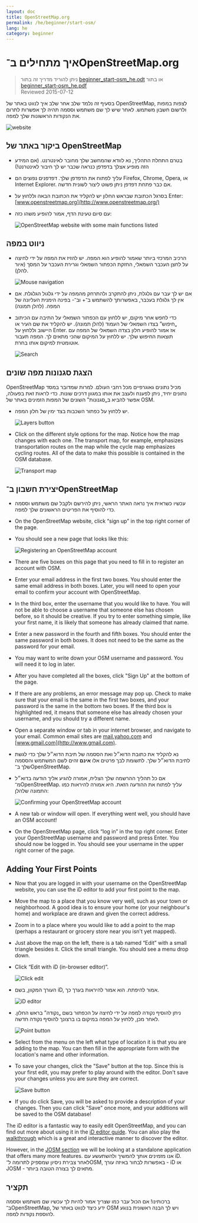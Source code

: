 ```yaml
---
layout: doc
title: OpenStreetMap.org
permalink: /he/beginner/start-osm/
lang: he
category: beginner
---
```


איך מתחילים ב־OpenStreetMap.org
====================================

> ניתן להוריד מדריך זה בתור [beginner_start-osm_he.odt](/files/beginner_start-osm_he.odt) או בתור [beginner_start-osm_he.pdf](/files/beginner_start-osm_he.pdf)  
> Reviewed 2015-07-12  

בסעיף זה נלמד שלב אחר שלב איך לנווט
באתר של OpenStreetMap, לצפות במפות ולרשום
חשבון משתמש. לאחר שיש לך שם משתמש וססמה תהיה
לך אפשרות לתרום את הנקודות הראשונות שלך למפה.

![website][]

ביקור באתר של OpenStreetMap
-------------------------------

-   בטרם התחלת התהליך, נא לוודא שהמחשב שלך מחובר לאינטרנט.
    (אם המידע הזה מופיע אצלך בדפדפן כנראה שכבר יש לך חיבור לאינטרנט!)
-   עליך לפתוח את הדפדפן שלך. דפדפנים נפוצים הם Firefox,‏ Chrome,‏ Opera, או Internet
    Explorer. אם כבר פתחת דפדפן ניתן פשוט ליצור לשונית חדשה.
-   בסרגל הכתובת שבראש החלון יש להקליד את הכתובת הבאה וללחוץ על Enter:
    [www.openstreetmap.org](http://www.openstreetmap.org/)
-   עם סיום טעינת הדף, אמור להופיע משהו
    כזה:

    ![OpenStreetMap website with some main functions listed][]

ניווט במפה
----------------

-   הרכיב המרכזי ביותר שאמור להופיע הוא המפה. יש להזיז את המפה
    על ידי לחיצה על לחצן העכבר השמאלי, החזקת הכפתור השמאלי
    וגרירת העכבר על המסך (איור להלן).

    ![Mouse navigation][]

- אם יש לך עבר עם גלגלת, ניתן להתקרב ולהתרחק מהמפה
    על ידי גלגול הגלגלת. אם אין לך גלגלת בעכבר, באפשרותך להשתמש ב־+
    וב־- בפינה הימנית העליונה של המפה. (להלן
    תמונה)
- כדי לחפש אחר מיקום, יש ללחוץ עם הכפתור השמאלי על התיבה עם הכיתוב
    „חיפוש” בצדו השמאלי של העמוד (להלן תמונה). יש להקליד את שם
    העיר או היישוב וללחוץ על Enter. אז אמור להופיע חלון
    בצדה השמאלי של המפה עם תוצאות החיפוש שלך. יש ללחוץ על המיקום
    שהכי מתאים לך. המפה תעבור אוטומטית למיקום
    אותו בחרת.

    ![Search][]
   

הצגת סגנונות מפה שונים
------------------------

OpenStreetMap מכיל נתונים גאוגרפיים מכל רחבי העולם. למרות שמדובר
במסד נתונים יחיד, ניתן לפענח ולעצב את אותו במגוון דרכים
שונות. כדי לראות זאת בפעולה, אפשר להביא ב„סגנונות” השונים של המפות
הזמינים באתר של OSM.

-  יש ללחוץ על כפתור השכבות בצד ימין של חלון המפה.

    ![Layers button][]

-   Click on the different style options for the map. Notice how the map
    changes with each one. The transport map, for example, emphasizes
    transportation routes on the map while the cycle map emphasizes cycling
    routes. All of the data to make this possible is contained in the OSM
    database.

    ![Transport map][]

יצירת חשבון ב־OpenStreetMap
-------------------------------

- עכשיו כשראית איך נראה האתר הראשי, ניתן להירשם ולקבל
    שם משתמש וססמה כדי להוסיף את הפריטים הראשונים שלך
    למפה.
-   On the OpenStreetMap website, click “sign up” in the top
    right corner of the page.
-   You should see a new page that looks like this:

    ![Registering an OpenStreetMap account][]

-   There are five boxes on this page that you need to fill in to
    register an account with OSM.
-   Enter your email address in the first two boxes. You should enter
    the same email address in both boxes. Later, you will need to open
    your email to confirm your account with OpenStreetMap.
-   In the third box, enter the username that you would like to have.
    You will not be able to choose a username that someone else has
    chosen before, so it should be creative. If you try to enter
    something simple, like your first name, it is likely that someone
    has already claimed that name.
-   Enter a new password in the fourth and fifth boxes. You should enter
    the same password in both boxes. It does not need to be the same as
    the password for your email.
-   You may want to write down your OSM username and password. You will
    need it to log in later.
-   After you have completed all the boxes, click "Sign Up" at the
    bottom of the page.
-   If there are any problems, an error message may pop up. Check to
    make sure that your email is the same in the first two boxes, and
    your password is the same in the bottom two boxes. If the third box
    is highlighted red, it means that someone else has already chosen
    your username, and you should try a different name.
-   Open a separate window or tab in your internet browser, and navigate
    to your email.  Common email sites are [mail.yahoo.com](http://mail.yahoo.com)
    and [www.gmail.com](http://www.gmail.com).
- נא להקליד את כתובת הדוא״ל ואת הססמה של תיבת הדוא״ל שלך כדי לגשת לתיבת הדוא״ל שלך.
    לתשומת לבך פרטים אלו __אינם__ זהים לשם המשתמש והססמה שלך
    ב־OpenStreetMap.
- אם כל תהליך ההרשמה שלך הצליח, אמורה להגיע אליך
    הודעה בדוא״ל מ־OpenStreetMap. עליך לפתוח את ההודעה הזאת.
    היא אמורה להיראות כמו התמונה
    שלהלן:

    ![Confirming your OpenStreetMap account][]

-   A new tab or window will open. If everything went well, you should
    have an OSM account!
-   On the OpenStreetMap page, click “log in” in the top right corner.
    Enter your OpenStreetMap username and password and press Enter. You
    should now be logged in. You should see your username in the upper
    right corner of the page.

Adding Your First Points
------------------------

-   Now that you are logged in with your username on the OpenStreetMap
    website, you can use the iD editor to add your first point to
    the map.
-   Move the map to a place that you know very well, such as your town
    or neighborhood. A good idea is to ensure your home (or your neighbour's home) and workplace are drawn and given the correct address. 
-   Zoom in to a place where you would like to add a point to the map (perhaps a restaurant or grocery store near you isn't yet mapped).
-   Just above the map on the left, there is a tab named “Edit” with a small
    triangle besides it. Click the small triangle. You should see a menu
    drop down.
-   Click “Edit with iD (in-browser editor)”.

    ![Click edit][]

-   העורך המקוון, בשם iD, אמור להיפתח. הוא אמור להיראות בערך כך.

    ![iD editor][]

-   ניתן להוסיף נקודה למפה על ידי לחיצה על הכפתור בשם „נקודה” בראש
    החלון. לאחר מכן, ללחוץ על המפה במיקום בו ברצונך להוסיף נקודה
    חדשה.

    ![Point button][]    

-   Select from the menu on the left what type of location it is that you are
    adding to the map. You can then fill in the appropriate form with the location's
    name and other information.
-   To save your changes, click the "Save" button at the top. Since this is your
    first edit, you may prefer to play around with the editor. Don't save your changes
    unless you are sure they are correct.

    ![Save button][]    

-   If you do click Save, you will be asked to provide a description of your changes.
    Then you can click "Save" once more, and your additions will be saved to the
    OSM database!


The iD editor is a fantastic way to easily edit OpenStreetMap, and you can find out 
more about using it in the [iD editor guide](/en/beginner/id-editor/).
You can also play the [walkthrough](http://www.openstreetmap.org/edit?editor=id#walkthrough=true) 
which is a great and interactive manner to discover the editor.

However, in the [JOSM section](/en/josm/) we will be looking at a standalone application 
that offers many more features.
אנו מזמינים אותך להמשיך ולהשתעשע עם iD. לאחר צבירת ניסיון שמספיק לתרומה ל־OSM, 
באפשרות לבחור באיזה עורך - iD או JOSM - מתאים לך בצורה הטובה ביותר.

תקציר
-------

ברכותינו! אם הכול עבר כמו שצריך אמור להיות לך עכשיו שם משתמש
וססמה ב־OpenStreetMap, ידע כיצד לנווט באתר של OSM ויש לך
הבנה ראשונית בנוגע להוספת נקודות למפה.



[website]: /images/beginner/start-osm_website.png
[OpenStreetMap website with some main functions listed]: /images/beginner/osm-website-main-functions.png
[Mouse navigation]: /images/beginner/mouse-navigation.png
[Search]: /images/beginner/search.png
[Layers button]: /images/beginner/layers.png
[Transport map]: /images/beginner/transport-map.png
[Registering an OpenStreetMap account]: /images/beginner/registering-account.png
[Confirming your OpenStreetMap account]: /images/beginner/confirming-account.png
[Click edit]: /images/beginner/click-edit.png
[iD editor]: /images/beginner/id-editor.png
[Point button]: /images/beginner/point-button.png
[Save button]: /images/beginner/save-button.png
